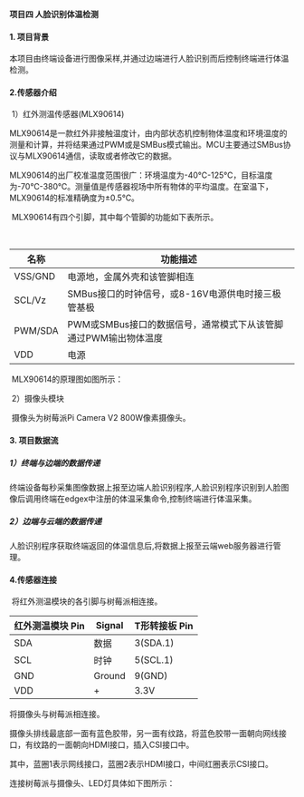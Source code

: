 **项目四 人脸识别体温检测**

#### 1. 项目背景

​		本项目由终端设备进行图像采样,并通过边端进行人脸识别而后控制终端进行体温检测。

#### 2.传感器介绍

​      1）红外测温传感器(MLX90614)

​		MLX90614是一款红外非接触温度计，由内部状态机控制物体温度和环境温度的测量和计算，并将结果通过PWM或是SMBus模式输出。MCU主要通过SMBus协议与MLX90614通信，读取或者修改它的数据。

​		MLX90614的出厂校准温度范围很广：环境温度为-40℃-125℃，目标温度为-70℃-380℃。测量值是传感器视场中所有物体的平均温度。在室温下，MLX90614的标准精确度为±0.5℃。

​		MLX90614有四个引脚，其中每个管脚的功能如下表所示。



​		

| 名称    | 功能描述                                                     |
| ------- | ------------------------------------------------------------ |
| VSS/GND | 电源地，金属外壳和该管脚相连                                 |
| SCL/Vz  | SMBus接口的时钟信号，或8-16V电源供电时接三极管基极           |
| PWM/SDA | PWM或SMBus接口的数据信号，通常模式下从该管脚通过PWM输出物体温度 |
| VDD     | 电源                                                         |

​		MLX90614的原理图如图所示：		



​		2）摄像头模块

​		摄像头为树莓派Pi Camera V2 800W像素摄像头。



#### 3. 项目数据流

##### 1）终端与边端的数据传递

 

​		终端设备每秒采集图像数据上报至边端人脸识别程序,人脸识别程序识别到人脸图像后调用终端在edgex中注册的体温采集命令,控制终端进行体温采集。

##### 2）边端与云端的数据传递

 

​		人脸识别程序获取终端返回的体温信息后,将数据上报至云端web服务器进行管理。

#### 4.传感器连接

​		将红外测温模块的各引脚与树莓派相连接。

| 红外测温模块 Pin | Signal | T形转接板 Pin |
| ---------------- | ------ | ------------- |
| SDA              | 数据   | 3(SDA.1)      |
| SCL              | 时钟   | 5(SCL.1)      |
| GND              | Ground | 9(GND)        |
| VDD              | +      | 3.3V          |

将摄像头与树莓派相连接。

摄像头排线最底部一面有蓝色胶带，另一面有纹路，将蓝色胶带一面朝向网线接口，有纹路的一面朝向HDMI接口，插入CSI接口中。



其中，蓝圈1表示网线接口，蓝圈2表示HDMI接口，中间红圈表示CSI接口。

连接树莓派与摄像头、LED灯具体如下图所示：

